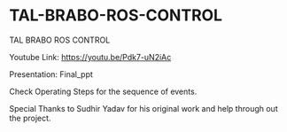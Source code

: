 # TAL-BRABO-ROS-CONTROL
TAL BRABO ROS CONTROL

Youtube Link: https://youtu.be/Pdk7-uN2iAc

Presentation: Final_ppt

Check Operating Steps for the sequence of events. 

Special Thanks to Sudhir Yadav for his original work and help through out the project.  
